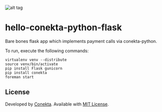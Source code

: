 ![alt tag](https://raw.github.com/conekta/hello-conekta-python-flask/master/readme_files/cover.png)

hello-conekta-python-flask
==========================

Bare bones flask app which implements payment calls via conekta-python.

To run, execute the following commands:

    virtualenv venv --distribute
    source venv/bin/activate
    pip install Flask gunicorn
    pip install conekta
    foreman start

License
-------
Developed by [Conekta](https://www.conekta.io). Available with [MIT License](LICENSE).